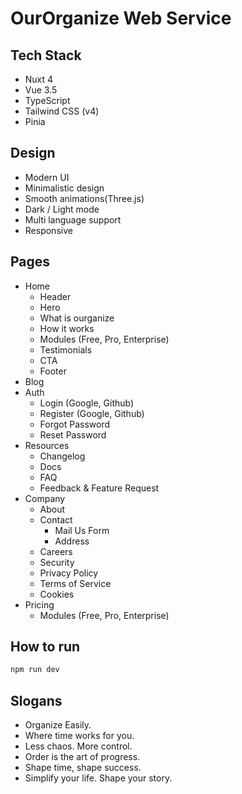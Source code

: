 # OurOrganize Web Service

## Tech Stack   
- Nuxt 4
- Vue 3.5
- TypeScript
- Tailwind CSS (v4)
- Pinia

## Design 
- Modern UI
- Minimalistic design
- Smooth animations(Three.js)
- Dark / Light mode
- Multi language support
- Responsive

## Pages
- Home
    - Header
    - Hero
    - What is ourganize
    - How it works
    - Modules (Free, Pro, Enterprise)
    - Testimonials
    - CTA
    - Footer
- Blog
- Auth
    - Login (Google, Github)
    - Register (Google, Github)
    - Forgot Password
    - Reset Password
- Resources
    - Changelog
    - Docs
    - FAQ
    - Feedback & Feature Request
- Company
    - About
    - Contact
        - Mail Us Form
        - Address
    - Careers
    - Security
    - Privacy Policy
    - Terms of Service
    - Cookies
- Pricing
    - Modules (Free, Pro, Enterprise)

## How to run

```bash
npm run dev
```

## Slogans 
- Organize Easily.
- Where time works for you.
- Less chaos. More control.
- Order is the art of progress.
- Shape time, shape success.
- Simplify your life. Shape your story.